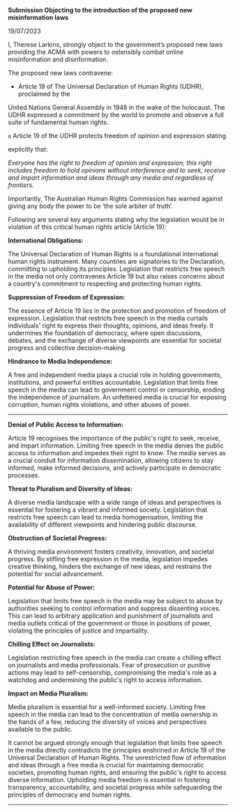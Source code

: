 **Submission Objecting to the introduction of the proposed new misinformation laws**

19/07/2023

I, Therese Larkins, strongly object to the government’s proposed new laws providing the
ACMA with powers to ostensibly combat online misinformation and disinformation.

The proposed new laws contravene:

 - Article 19 of The Universal Declaration of Human Rights (UDHR), proclaimed by the

United Nations General Assembly in 1948 in the wake of the holocaust. The UDHR
expressed a commitment by the world to promote and observe a full suite of fundamental
human rights.

`o` Article 19 of the UDHR protects freedom of opinion and expression stating

explicitly that:

_Everyone has the right to freedom of opinion and expression; this right includes_
_freedom to hold opinions without interference and to seek, receive and impart_
_information and ideas through any media and regardless of frontiers._

Importantly, The Australian Human Rights Commission has warned against giving any body
the power to be ‘the sole arbiter of truth’.

Following are several key arguments stating why the legislation would be in violation of this
critical human rights article (Article 19):

**International Obligations:**

The Universal Declaration of Human Rights is a foundational international human rights
instrument. Many countries are signatories to the Declaration, committing to upholding its
principles. Legislation that restricts free speech in the media not only contravenes Article 19
but also raises concerns about a country's commitment to respecting and protecting human
rights.

**Suppression of Freedom of Expression:**

The essence of Article 19 lies in the protection and promotion of freedom of expression.
Legislation that restricts free speech in the media curtails individuals' right to express their
thoughts, opinions, and ideas freely. It undermines the foundation of democracy, where open
discussions, debates, and the exchange of diverse viewpoints are essential for societal
progress and collective decision-making.

**Hindrance to Media Independence:**

A free and independent media plays a crucial role in holding governments, institutions, and
powerful entities accountable. Legislation that limits free speech in the media can lead to
government control or censorship, eroding the independence of journalism. An unfettered
media is crucial for exposing corruption, human rights violations, and other abuses of power.


-----

**Denial of Public Access to Information:**

Article 19 recognises the importance of the public's right to seek, receive, and impart
information. Limiting free speech in the media denies the public access to information and
impedes their right to know. The media serves as a crucial conduit for information
dissemination, allowing citizens to stay informed, make informed decisions, and actively
participate in democratic processes.

**Threat to Pluralism and Diversity of Ideas:**

A diverse media landscape with a wide range of ideas and perspectives is essential for
fostering a vibrant and informed society. Legislation that restricts free speech can lead to
media homogenisation, limiting the availability of different viewpoints and hindering public
discourse.

**Obstruction of Societal Progress:**

A thriving media environment fosters creativity, innovation, and societal progress. By stifling
free expression in the media, legislation impedes creative thinking, hinders the exchange of
new ideas, and restrains the potential for social advancement.

**Potential for Abuse of Power:**

Legislation that limits free speech in the media may be subject to abuse by authorities seeking
to control information and suppress dissenting voices. This can lead to arbitrary application
and punishment of journalists and media outlets critical of the government or those in
positions of power, violating the principles of justice and impartiality.

**Chilling Effect on Journalists:**

Legislation restricting free speech in the media can create a chilling effect on journalists and
media professionals. Fear of prosecution or punitive actions may lead to self-censorship,
compromising the media's role as a watchdog and undermining the public's right to access
information.

**Impact on Media Pluralism:**

Media pluralism is essential for a well-informed society. Limiting free speech in the media
can lead to the concentration of media ownership in the hands of a few, reducing the diversity
of voices and perspectives available to the public.

It cannot be argued strongly enough that legislation that limits free speech in the media
directly contradicts the principles enshrined in Article 19 of the Universal Declaration of
Human Rights. The unrestricted flow of information and ideas through a free media is crucial
for maintaining democratic societies, promoting human rights, and ensuring the public's right
to access diverse information. Upholding media freedom is essential in fostering
transparency, accountability, and societal progress while safeguarding the principles of
democracy and human rights.


-----

